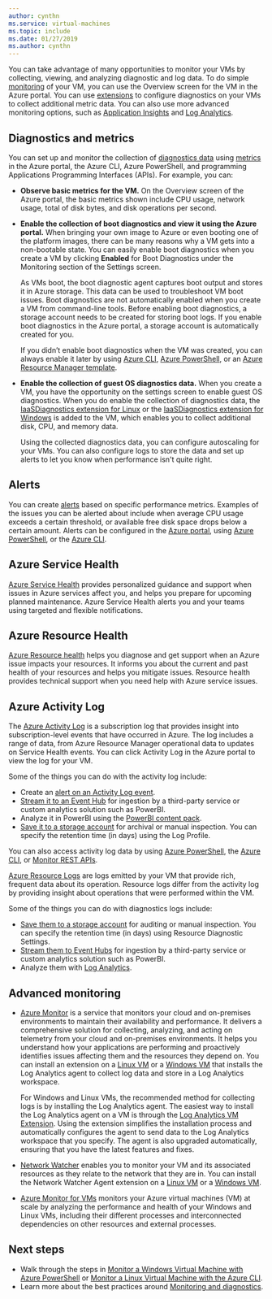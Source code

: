 ```yaml
---
author: cynthn
ms.service: virtual-machines
ms.topic: include
ms.date: 01/27/2019
ms.author: cynthn
---
```

You can take advantage of many opportunities to monitor your VMs by collecting, viewing, and analyzing diagnostic and log data. To do simple [monitoring](../articles/azure-monitor/overview.md) of your VM, you can use the Overview screen for the VM in the Azure portal. You can use [extensions](../articles/virtual-machines/windows/extensions-features.md) to configure diagnostics on your VMs to collect additional metric data. You can also use more advanced monitoring options, such as [Application Insights](../articles/azure-monitor/app/app-insights-overview.md) and [Log Analytics](../articles/azure-monitor/log-query/log-query-overview.md).

## Diagnostics and metrics 

You can set up and monitor the collection of [diagnostics data](https://docs.microsoft.com/cli/azure/vm/diagnostics) using [metrics](../articles/monitoring-and-diagnostics/monitoring-overview-metrics.md) in the Azure portal, the Azure CLI, Azure PowerShell, and programming Applications Programming Interfaces (APIs). For example, you can:

- **Observe basic metrics for the VM.** On the Overview screen of the Azure portal, the basic metrics shown include CPU usage, network usage, total of disk bytes, and disk operations per second.

- **Enable the collection of boot diagnostics and view it using the Azure portal.** When bringing your own image to Azure or even booting one of the platform images, there can be many reasons why a VM gets into a non-bootable state. You can easily enable boot diagnostics when you create a VM by clicking **Enabled** for Boot Diagnostics under the Monitoring section of the Settings screen.

    As VMs boot, the boot diagnostic agent captures boot output and stores it in Azure storage. This data can be used to troubleshoot VM boot issues. Boot diagnostics are not automatically enabled when you create a VM from command-line tools. Before enabling boot diagnostics, a storage account needs to be created for storing boot logs. If you enable boot diagnostics in the Azure portal, a storage account is automatically created for you.

    If you didn’t enable boot diagnostics when the VM was created, you can always enable it later by using [Azure CLI](https://docs.microsoft.com/cli/azure/vm/boot-diagnostics), [Azure PowerShell](https://docs.microsoft.com/powershell/module/az.compute/set-azvmbootdiagnostic), or an [Azure Resource Manager template](../articles/virtual-machines/windows/extensions-diagnostics-template.md).

- **Enable the collection of guest OS diagnostics data.** When you create a VM, you have the opportunity on the settings screen to enable guest OS diagnostics. When you do enable the collection of diagnostics data, the [IaaSDiagnostics extension for Linux](../articles/virtual-machines/linux/diagnostic-extension.md) or the [IaaSDiagnostics extension for Windows](../articles/virtual-machines/windows/ps-extensions-diagnostics.md) is added to the VM, which enables you to collect additional disk, CPU, and memory data.

    Using the collected diagnostics data, you can configure autoscaling for your VMs. You can also configure logs to store the data and set up alerts to let you know when performance isn't quite right.

## Alerts

You can create [alerts](../articles/azure-monitor/platform/alerts-overview.md) based on specific performance metrics. Examples of the issues you can be alerted about include when average CPU usage exceeds a certain threshold, or available free disk space drops below a certain amount. Alerts can be configured in the [Azure portal](../articles/azure-monitor/platform/alerts-classic-portal.md), using [Azure PowerShell](../articles/azure-monitor/platform/alerts-classic-portal.md#with-powershell), or the [Azure CLI](../articles/azure-monitor/platform/alerts-classic-portal.md#with-azure-cli).

## Azure Service Health

[Azure Service Health](../articles/service-health/service-health-overview.md) provides personalized guidance and support when issues in Azure services affect you, and helps you prepare for upcoming planned maintenance. Azure Service Health alerts you and your teams using targeted and flexible notifications.

## Azure Resource Health

[Azure Resource health](../articles/service-health/resource-health-overview.md) helps you diagnose and get support when an Azure issue impacts your resources. It informs you about the current and past health of your resources and helps you mitigate issues. Resource health provides technical support when you need help with Azure service issues.

## Azure Activity Log

The [Azure Activity Log](../articles/azure-monitor/platform/activity-logs-overview.md) is a subscription log that provides insight into subscription-level events that have occurred in Azure. The log includes a range of data, from Azure Resource Manager operational data to updates on Service Health events. You can click Activity Log in the Azure portal to view the log for your VM.

Some of the things you can do with the activity log include:

- Create an [alert on an Activity Log event](../articles/azure-monitor/platform/activity-logs-overview.md).
- [Stream it to an Event Hub](../articles/azure-monitor/platform/activity-logs-stream-event-hubs.md) for ingestion by a third-party service or custom analytics solution such as PowerBI.
- Analyze it in PowerBI using the [PowerBI content pack](https://powerbi.microsoft.com/documentation/powerbi-content-pack-azure-audit-logs/).
- [Save it to a storage account](../articles/azure-monitor/platform/archive-activity-log.md) for archival or manual inspection. You can specify the retention time (in days) using the Log Profile.

You can also access activity log data by using [Azure PowerShell](https://docs.microsoft.com/powershell/module/azurerm.insights/), the [Azure CLI](https://docs.microsoft.com/cli/azure/monitor), or [Monitor REST APIs](https://docs.microsoft.com/rest/api/monitor/).

[Azure Resource Logs](../articles/azure-monitor/platform/resource-logs-overview.md) are logs emitted by your VM that provide rich, frequent data about its operation. Resource logs differ from the activity log by providing insight about operations that were performed within the VM.

Some of the things you can do with diagnostics logs include:

- [Save them to a storage account](../articles/azure-monitor/platform/archive-diagnostic-logs.md) for auditing or manual inspection. You can specify the retention time (in days) using Resource Diagnostic Settings.
- [Stream them to Event Hubs](../articles/azure-monitor/platform/resource-logs-stream-event-hubs.md) for ingestion by a third-party service or custom analytics solution such as PowerBI.
- Analyze them with [Log Analytics](../articles/log-analytics/log-analytics-azure-storage.md).

## Advanced monitoring

- [Azure Monitor](../articles/azure-monitor/overview.md) is a service that monitors your cloud and on-premises environments to maintain their availability and performance. It delivers a comprehensive solution for collecting, analyzing, and acting on telemetry from your cloud and on-premises environments. It helps you understand how your applications are performing and proactively identifies issues affecting them and the resources they depend on. You can install an extension on a [Linux VM](../articles/virtual-machines/linux/extensions-oms.md) or a [Windows VM](../articles/virtual-machines/windows/extensions-oms.md) that installs the Log Analytics agent to collect log data and store in a Log Analytics workspace.

    For Windows and Linux VMs, the recommended method for collecting logs is by installing the Log Analytics agent. The easiest way to install the Log Analytics agent on a VM is through the [Log Analytics VM Extension](../articles/log-analytics/log-analytics-azure-vm-extension.md). Using the extension simplifies the installation process and automatically configures the agent to send data to the Log Analytics workspace that you specify. The agent is also upgraded automatically, ensuring that you have the latest features and fixes.

- [Network Watcher](../articles/network-watcher/network-watcher-monitoring-overview.md) enables you to monitor your VM and its associated resources as they relate to the network that they are in. You can install the Network Watcher Agent extension on a [Linux VM](../articles/virtual-machines/linux/extensions-nwa.md) or a [Windows VM](../articles/virtual-machines/windows/extensions-nwa.md).

- [Azure Monitor for VMs](../articles/azure-monitor/insights/vminsights-overview.md) monitors your Azure virtual machines (VM) at scale by analyzing the performance and health of your Windows and Linux VMs, including their different processes and interconnected dependencies on other resources and external processes. 

## Next steps
- Walk through the steps in [Monitor a Windows Virtual Machine with Azure PowerShell](../articles/virtual-machines/windows/tutorial-monitoring.md) or [Monitor a Linux Virtual Machine with the Azure CLI](../articles/virtual-machines/linux/tutorial-monitoring.md).
- Learn more about the best practices around [Monitoring and diagnostics](https://docs.microsoft.com/azure/architecture/best-practices/monitoring).
